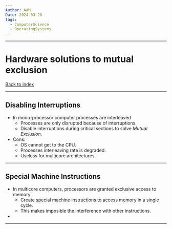 ```yaml
---
Author: AAM
Date: 2024-03-28
tags:
  - ComputerScience
  - OperatingSystems
---
```

---
# Hardware solutions to mutual exclusion

[Back to index](../OS.md)

---
## Disabling Interruptions

- In mono-processor computer processes are interleaved
	- Processes are only disrupted because of interruptions.
	- Disable interruptions during critical sections to solve *Mutual Exclusion*.
- Cons:
	- OS cannot get to the CPU.
	- Processes interleaving rate is degraded. 
	- Useless for multicore architectures.

---
## Special Machine Instructions

- In multicore computers, processors are granted exclusive access to memory.
	- Create special machine instructions to access memory in a single cycle.
	- This makes imposible the interference with other instructions.
- 

---